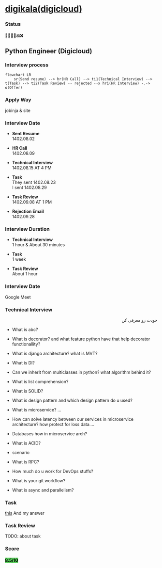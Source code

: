 # [digikala(digicloud)](https://digicloud.ir/)

### Status
#### 📜📞🔧📝⚖️❌
## Python Engineer (Digicloud)
### Interview process
```mermaid
flowchart LR
    sr(Send resume) --> hr(HR Call) --> ti1(Technical Interview) --> t(Task) --> ti2(Task Review) -- rejected --x hri(HR Interview) -.-> o(Offer)
```

### Apply Way
jobinja & site

### Interview Date
- **Sent Resume** <br /> 1402.08.02

- **HR Call**<br /> 1402.08.09

- **Technical Interview** <br> 1402.08.15 AT 4 PM

- **Task** <br /> They sent 1402.08.23 <br /> I sent 1402.08.29

- **Task Review** <br> 1402.09.08 AT 1 PM

- **Rejection Email** <br /> 1402.09.28

### Interview Duration
- **Technical Interview** <br> 1 hour & About 30 minutes

- **Task** <br /> 1 week

- **Task Review** <br> About 1 hour

### Interview Date
Google Meet

### Technical Interview

<p dir = "rtl"> خودت رو معرفی کن</p>

- What is abc?

- What is decorator? and what feature python have that help decorator functionallity?

- What is django architecture? what is MVT?

- What is DI?

- Can we inherit from multiclasses in python? what algorithm behind it?

- What is list comprehension?

- What is SOLID?

- What is design pattern and which design pattern do u used?

- What is microservice? ...

- How can solve latency between our services in microservice architecture? how protect for loss data....

- Databases how in microservice arch?

- What is ACID?

- scenario

- What is RPC?

- How much do u work for DevOps stuffs?

- What is your git workflow?

- What is async and parallelism?

### Task
[this](./DigiCloud_Programming_Challenge.pdf)
And my answer

### Task Review
TODO: about task

### Score
<h4><mark style="background-color:#54ca56">8.5/10</mark></h4>
